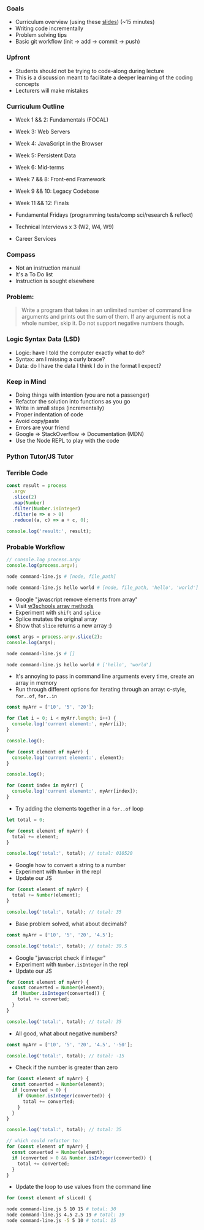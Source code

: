 ### Goals
- Curriculum overview (using these [slides](https://docs.google.com/presentation/d/1m3R_aN4S5YoCBmXRbjaZQGatygWyZXYLcN-fkcP_HWA)) (~15 minutes)
- Writing code incrementally
- Problem solving tips
- Basic git workflow (init -> add -> commit -> push)

### Upfront
- Students should not be trying to code-along during lecture
- This is a discussion meant to facilitate a deeper learning of the coding concepts
- Lecturers will make mistakes

### Curriculum Outline
- Week 1 && 2: Fundamentals (FOCAL)
- Week 3: Web Servers
- Week 4: JavaScript in the Browser
- Week 5: Persistent Data
- Week 6: Mid-terms
- Week 7 && 8: Front-end Framework
- Week 9 && 10: Legacy Codebase
- Week 11 && 12: Finals

- Fundamental Fridays (programming tests/comp sci/research & reflect)
- Technical Interviews x 3 (W2, W4, W9)
- Career Services

### Compass
* Not an instruction manual
* It's a To Do list
* Instruction is sought elsewhere

### Problem:
> Write a program that takes in an unlimited number of command line arguments and prints out the sum of them. If any argument is not a whole number, skip it. Do not support negative numbers though.

### Logic Syntax Data (LSD)
- Logic: have I told the computer exactly what to do?
- Syntax: am I missing a curly brace?
- Data: do I have the data I think I do in the format I expect?

### Keep in Mind
- Doing things with intention (you are not a passenger)
- Refactor the solution into functions as you go
- Write in small steps (incrementally)
- Proper indentation of code
- Avoid copy/paste
- Errors are your friend
- Google => StackOverflow => Documentation (MDN)
- Use the Node REPL to play with the code

### Python Tutor/JS Tutor

### Terrible Code

```js
const result = process
  .argv
  .slice(2)
  .map(Number)
  .filter(Number.isInteger)
  .filter(e => e > 0)
  .reduce((a, c) => a + c, 0);
  
console.log('result:', result);
```

### Probable Workflow

```js
// console.log process.argv
console.log(process.argv);
```

```bash
node command-line.js # [node, file_path]

node command-line.js hello world # [node, file_path, 'hello', 'world']
```

* Google "javascript remove elements from array"
* Visit [w3schools array methods](https://www.w3schools.com/js/js_array_methods.asp)
* Experiment with `shift` and `splice`
* Splice mutates the original array
* Show that `slice` returns a new array :)

```js
const args = process.argv.slice(2);
console.log(args);
```

```bash
node command-line.js # []

node command-line.js hello world # ['hello', 'world']
```

* It's annoying to pass in command line arguments every time, create an array in memory
* Run through different options for iterating through an array: c-style, `for..of`, `for..in`

```js
const myArr = ['10', '5', '20'];

for (let i = 0; i < myArr.length; i++) {
  console.log('current element:', myArr[i]);
}

console.log();

for (const element of myArr) {
  console.log('current element:', element);
}

console.log();

for (const index in myArr) {
  console.log('current element:', myArr[index]);
}
```

* Try adding the elements together in a `for..of` loop

```js
let total = 0;

for (const element of myArr) {
  total += element;
}

console.log('total:', total); // total: 010520
```

* Google how to convert a string to a number
* Experiment with `Number` in the repl
* Update our JS

```js
for (const element of myArr) {
  total += Number(element);
}

console.log('total:', total); // total: 35
```

* Base problem solved, what about decimals?

```js
const myArr = ['10', '5', '20', '4.5'];

console.log('total:', total); // total: 39.5
```

* Google "javascript check if integer"
* Experiment with `Number.isInteger` in the repl
* Update our JS

```js
for (const element of myArr) {
  const converted = Number(element);
  if (Number.isInteger(converted)) {
    total += converted;
  }
}

console.log('total:', total); // total: 35
```

* All good, what about negative numbers?

```js
const myArr = ['10', '5', '20', '4.5', '-50'];

console.log('total:', total); // total: -15
```

* Check if the number is greater than zero

```js
for (const element of myArr) {
  const converted = Number(element);
  if (converted > 0) {
    if (Number.isInteger(converted)) {
      total += converted;
    }
  }
}

console.log('total:', total); // total: 35

// which could refactor to:
for (const element of myArr) {
  const converted = Number(element);
  if (converted > 0 && Number.isInteger(converted)) {
    total += converted;
  }
}
```

* Update the loop to use values from the command line

```js
for (const element of sliced) {
```

```bash
node command-line.js 5 10 15 # total: 30
node command-line.js 4.5 2.5 19 # total: 19
node command-line.js -5 5 10 # total: 15
```
